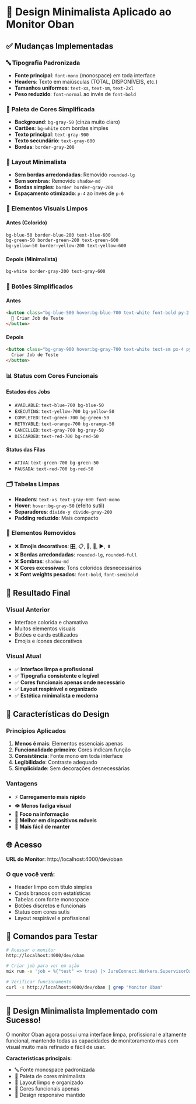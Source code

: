 # 🎨 Design Minimalista Aplicado ao Monitor Oban

## ✅ **Mudanças Implementadas**

### 🔤 **Tipografia Padronizada**
- **Fonte principal**: `font-mono` (monospace) em toda interface
- **Headers**: Texto em maiúsculas (TOTAL, DISPONÍVEIS, etc.)
- **Tamanhos uniformes**: `text-xs`, `text-sm`, `text-2xl`
- **Peso reduzido**: `font-normal` ao invés de `font-bold`

### 🎨 **Paleta de Cores Simplificada**
- **Background**: `bg-gray-50` (cinza muito claro)
- **Cartões**: `bg-white` com bordas simples
- **Texto principal**: `text-gray-900`
- **Texto secundário**: `text-gray-600`
- **Bordas**: `border-gray-200`

### 📐 **Layout Minimalista**
- **Sem bordas arredondadas**: Removido `rounded-lg`
- **Sem sombras**: Removido `shadow-md`
- **Bordas simples**: `border border-gray-200`
- **Espaçamento otimizado**: `p-4` ao invés de `p-6`

### 🎯 **Elementos Visuais Limpos**

#### **Antes (Colorido)**
```css
bg-blue-50 border-blue-200 text-blue-600
bg-green-50 border-green-200 text-green-600
bg-yellow-50 border-yellow-200 text-yellow-600
```

#### **Depois (Minimalista)**
```css
bg-white border-gray-200 text-gray-600
```

### 🔘 **Botões Simplificados**

#### **Antes**
```html
<button class="bg-blue-500 hover:bg-blue-700 text-white font-bold py-2 px-4 rounded">
  🧪 Criar Job de Teste
</button>
```

#### **Depois**
```html
<button class="bg-gray-900 hover:bg-gray-700 text-white text-sm px-4 py-2 font-mono transition-colors">
  Criar Job de Teste
</button>
```

### 📊 **Status com Cores Funcionais**

#### **Estados dos Jobs**
- `AVAILABLE`: `text-blue-700 bg-blue-50`
- `EXECUTING`: `text-yellow-700 bg-yellow-50`
- `COMPLETED`: `text-green-700 bg-green-50`
- `RETRYABLE`: `text-orange-700 bg-orange-50`
- `CANCELLED`: `text-gray-700 bg-gray-50`
- `DISCARDED`: `text-red-700 bg-red-50`

#### **Status das Filas**
- `ATIVA`: `text-green-700 bg-green-50`
- `PAUSADA`: `text-red-700 bg-red-50`

### 🗂️ **Tabelas Limpas**
- **Headers**: `text-xs text-gray-600 font-mono`
- **Hover**: `hover:bg-gray-50` (efeito sutil)
- **Separadores**: `divide-y divide-gray-200`
- **Padding reduzido**: Mais compacto

### 🧹 **Elementos Removidos**
- ❌ **Emojis decorativos**: 🎛️, 📋, 🔄, 🧪, ▶️, ⏸️
- ❌ **Bordas arredondadas**: `rounded-lg`, `rounded-full`
- ❌ **Sombras**: `shadow-md`
- ❌ **Cores excessivas**: Tons coloridos desnecessários
- ❌ **Font weights pesados**: `font-bold`, `font-semibold`

## 🎯 **Resultado Final**

### **Visual Anterior**
- Interface colorida e chamativa
- Muitos elementos visuais
- Botões e cards estilizados
- Emojis e ícones decorativos

### **Visual Atual**
- ✅ **Interface limpa e profissional**
- ✅ **Tipografia consistente e legível**
- ✅ **Cores funcionais apenas onde necessário**
- ✅ **Layout respirável e organizado**
- ✅ **Estética minimalista e moderna**

## 📱 **Características do Design**

### **Princípios Aplicados**
1. **Menos é mais**: Elementos essenciais apenas
2. **Funcionalidade primeiro**: Cores indicam função
3. **Consistência**: Fonte mono em toda interface
4. **Legibilidade**: Contraste adequado
5. **Simplicidade**: Sem decorações desnecessárias

### **Vantagens**
- ⚡ **Carregamento mais rápido**
- 👁️ **Menos fadiga visual**
- 🎯 **Foco na informação**
- 📱 **Melhor em dispositivos móveis**
- 🔧 **Mais fácil de manter**

## 🌐 **Acesso**

**URL do Monitor**: http://localhost:4000/dev/oban

### **O que você verá:**
- Header limpo com título simples
- Cards brancos com estatísticas
- Tabelas com fonte monospace
- Botões discretos e funcionais
- Status com cores sutis
- Layout respirável e profissional

## 🚀 **Comandos para Testar**

```bash
# Acessar o monitor
http://localhost:4000/dev/oban

# Criar job para ver em ação
mix run -e 'job = %{"test" => true} |> JuruConnect.Workers.SupervisorDataWorker.new(queue: :api_sync) |> Oban.insert()'

# Verificar funcionamento
curl -s http://localhost:4000/dev/oban | grep "Monitor Oban"
```

---

## 🎉 **Design Minimalista Implementado com Sucesso!**

O monitor Oban agora possui uma interface limpa, profissional e altamente funcional, mantendo todas as capacidades de monitoramento mas com visual muito mais refinado e fácil de usar.

**Características principais:**
- 🔤 Fonte monospace padronizada
- 🎨 Paleta de cores minimalista  
- 📐 Layout limpo e organizado
- 🎯 Cores funcionais apenas
- 📱 Design responsivo mantido 